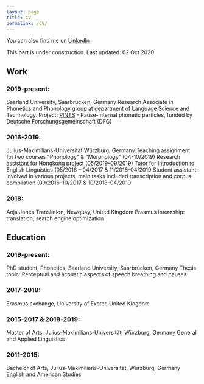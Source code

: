 ```yaml
---
layout: page
title: CV
permalink: /CV/
---
```


You can also find me on [LinkedIn](https://www.linkedin.com/in/raphael-werner-83ba74226/)

This part is under construction. Last updated: 02 Oct 2020

## Work
### 2019-present: 
Saarland University, Saarbrücken, Germany
Research Associate in Phonetics and Phonology group at department of Language Science and Technology.
Project: [PINTS](http://pauseparticles.org/) - Pause-internal phonetic particles, funded by Deutsche Forschungsgemeinschaft (DFG)

### 2016-2019:
Julius-Maximilians-Universität Würzburg, Germany
Teaching assignment for two courses "Phonology" & "Morphology" (04-10/2019)
Research assistant for Hongkong project (05/2019–09/2019)
Tutor for Introduction to English Linguistics (05/2016 – 04/2017 & 11/2018–04/2019
Student assistant: involved in various projects, main tasks included transcription and
corpus compilation (09/2016–10/2017 & 10/2018–04/2019

### 2018:
Anja Jones Translation, Newquay, United Kingdom
Erasmus internship: translation, search engine optimization

## Education
### 2019-present:
PhD student, Phonetics, Saarland University, Saarbrücken, Germany
Thesis topic: Perceptual and acoustic aspects of speech breathing and pauses

### 2017-2018:
Erasmus exchange, University of Exeter, United Kingdom

### 2015-2017 & 2018-2019:
Master of Arts, Julius-Maximilians-Universität, Würzburg, Germany
General and Applied Linguistics

### 2011-2015:
Bachelor of Arts, Julius-Maximilians-Universität, Würzburg, Germany
English and American Studies
